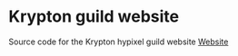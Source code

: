 # Krypton guild website
Source code for the Krypton hypixel guild website
[Website](https://kryptonguild.ml)
